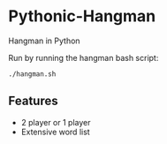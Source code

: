 # Pythonic-Hangman
Hangman in Python

Run by running the hangman bash script:

```
./hangman.sh
```

## Features ##
- 2 player or 1 player
- Extensive word list
